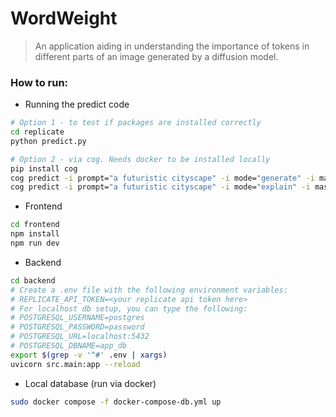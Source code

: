 # WordWeight

> An application aiding in understanding the importance of tokens in different parts of an image generated by a diffusion model.


### How to run:


- Running the predict code
```bash
# Option 1 - to test if packages are installed correctly
cd replicate
python predict.py 

# Option 2 - via cog. Needs docker to be installed locally
pip install cog
cog predict -i prompt="a futuristic cityscape" -i mode="generate" -i mask_path=@masked_image.png
cog predict -i prompt="a futuristic cityscape" -i mode="explain" -i mask_path=@masked_image.png
```

- Frontend
```bash
cd frontend
npm install
npm run dev
```

- Backend
```bash
cd backend
# Create a .env file with the following environment variables:
# REPLICATE_API_TOKEN=<your replicate api token here>
# For localhost db setup, you can type the following:
# POSTGRESQL_USERNAME=postgres
# POSTGRESQL_PASSWORD=password
# POSTGRESQL_URL=localhost:5432
# POSTGRESQL_DBNAME=app_db
export $(grep -v '^#' .env | xargs)
uvicorn src.main:app --reload
```

- Local database (run via docker)

```bash
sudo docker compose -f docker-compose-db.yml up
```